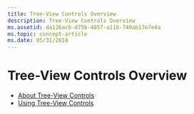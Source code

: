 ```yaml
---
title: Tree-View Controls Overview
description: Tree-View Controls Overview
ms.assetid: da126acb-d75b-4857-a11b-749ab17e7e4a
ms.topic: concept-article
ms.date: 05/31/2018
---
```


# Tree-View Controls Overview

-   [About Tree-View Controls](tree-view-controls.md)
-   [Using Tree-View Controls](using-treeview.md)

 

 




